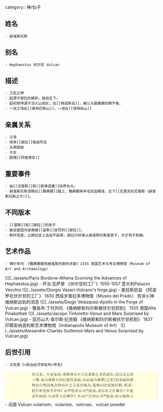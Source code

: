 category:: 神/仙子
## 姓名
	- 赫淮斯托斯
## 别名
	- Hephaestus 伏尔甘 Vulcan
## 描述
	- 工匠之神
	- 起源于赫拉的嫉妒，独自生下。
	- 起初崇拜源于活火山地区，在[[楞诺斯岛]]，被认为是健康的赐予者。
	- 一说工场在[[奥林匹斯山]]，一说在[[埃特纳山]]
## 亲属关系
	- 父亲
	- 母亲[[赫拉]]独自所生
	- 兄弟姐妹
	- 子女
	- 配偶[[阿格莱亚]]
## 重要事件
	- 由[[忒堤斯]]和[[欧律诺墨]]扶养长大。
	- 赫淮斯托斯泄精在[[雅典娜]]腿上，雅典娜用羊毛拭去精液，生下[[厄里克托尼俄斯（赫淮斯托斯之子）]]。
## 不同版本
	- [[宙斯]]和[[赫拉]]的孩子
	- 跛足是因为拯救被[[宙斯]]惩罚的[[赫拉]]。
	- 制作宝座，让赫拉坐上去站不起来，赫拉只好承认赫淮斯托斯是其子，方才母子和解。
## 艺术作品
	- 博尔多内 《雅典娜藐视赫淮斯托斯的求爱》1555 美国艺术与考古博物馆（Museum of Art and Archaeology）
 ![](../assets/Paris Bordone-Athena Scorning the Advances of Hephaestus.jpg)
	- 乔治·瓦萨里 《伏尔甘的工厂》1555-1557 意大利Palazzo Vecchio
 ![](../assets/Giorgio Vasari-Volcano's forge.jpg)
	- 委拉斯凯兹 《阿波罗在伏尔甘的工厂》 1630 西班牙普拉多博物馆（Museo del Prado） 告诉火神维纳斯出轨的消息
 ![](../assets/Diego Velázquez-Apollo in the Forge of Vulcan.jpg)
	- 雅各布·丁托列托 《维纳斯和玛尔斯被伏尔甘抓到》 1555 德国Alte Pinakothek
 ![](../assets/Jacopo Tintoretto-Venus and Mars Surprised by Vulcan.jpg)
	- 亚历山大·查尔斯·纪尧姆 《维纳斯和玛尔斯被伏尔甘抓到》 1827 印第安纳波利斯艺术博物馆（Indianapolis Museum of Art）
 ![](../assets/Alexandre-Charles Guillemot-Mars and Venus Surprised by Vulcan.jpg)
## 后世引用
	- 马克思《<政治经济学批判>导言》
 ![](../assets/马克思-《政治经济学批判》-导言.png)
	- 词源 Vulcan
vulanism、vulanize、volcnao、vulcan powder

